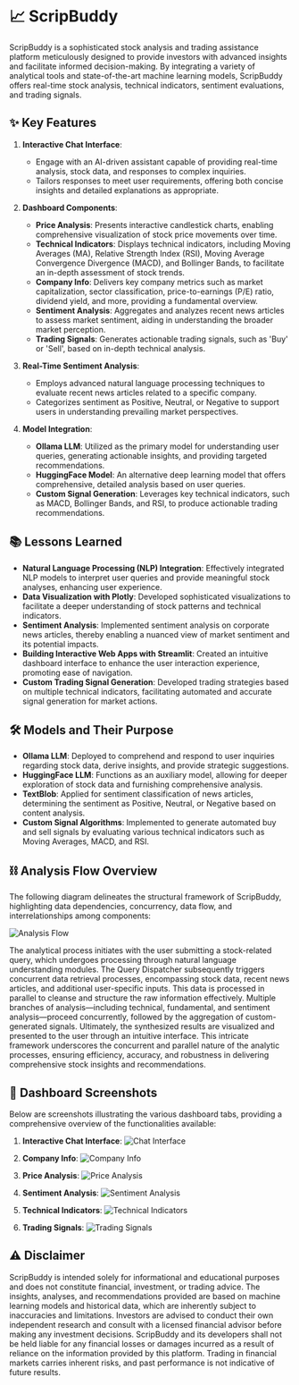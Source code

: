 # 📈 ScripBuddy

ScripBuddy is a sophisticated stock analysis and trading assistance platform meticulously designed to provide investors with advanced insights and facilitate informed decision-making. By integrating a variety of analytical tools and state-of-the-art machine learning models, ScripBuddy offers real-time stock analysis, technical indicators, sentiment evaluations, and trading signals.

## ✨ Key Features
1. **Interactive Chat Interface**:
   - Engage with an AI-driven assistant capable of providing real-time analysis, stock data, and responses to complex inquiries.
   - Tailors responses to meet user requirements, offering both concise insights and detailed explanations as appropriate.

2. **Dashboard Components**:
   - **Price Analysis**: Presents interactive candlestick charts, enabling comprehensive visualization of stock price movements over time.
   - **Technical Indicators**: Displays technical indicators, including Moving Averages (MA), Relative Strength Index (RSI), Moving Average Convergence Divergence (MACD), and Bollinger Bands, to facilitate an in-depth assessment of stock trends.
   - **Company Info**: Delivers key company metrics such as market capitalization, sector classification, price-to-earnings (P/E) ratio, dividend yield, and more, providing a fundamental overview.
   - **Sentiment Analysis**: Aggregates and analyzes recent news articles to assess market sentiment, aiding in understanding the broader market perception.
   - **Trading Signals**: Generates actionable trading signals, such as 'Buy' or 'Sell', based on in-depth technical analysis.

3. **Real-Time Sentiment Analysis**:
   - Employs advanced natural language processing techniques to evaluate recent news articles related to a specific company.
   - Categorizes sentiment as Positive, Neutral, or Negative to support users in understanding prevailing market perspectives.

4. **Model Integration**:
   - **Ollama LLM**: Utilized as the primary model for understanding user queries, generating actionable insights, and providing targeted recommendations.
   - **HuggingFace Model**: An alternative deep learning model that offers comprehensive, detailed analysis based on user queries.
   - **Custom Signal Generation**: Leverages key technical indicators, such as MACD, Bollinger Bands, and RSI, to produce actionable trading recommendations.

## 📚 Lessons Learned
- **Natural Language Processing (NLP) Integration**: Effectively integrated NLP models to interpret user queries and provide meaningful stock analyses, enhancing user experience.
- **Data Visualization with Plotly**: Developed sophisticated visualizations to facilitate a deeper understanding of stock patterns and technical indicators.
- **Sentiment Analysis**: Implemented sentiment analysis on corporate news articles, thereby enabling a nuanced view of market sentiment and its potential impacts.
- **Building Interactive Web Apps with Streamlit**: Created an intuitive dashboard interface to enhance the user interaction experience, promoting ease of navigation.
- **Custom Trading Signal Generation**: Developed trading strategies based on multiple technical indicators, facilitating automated and accurate signal generation for market actions.

## 🛠️ Models and Their Purpose
- **Ollama LLM**: Deployed to comprehend and respond to user inquiries regarding stock data, derive insights, and provide strategic suggestions.
- **HuggingFace LLM**: Functions as an auxiliary model, allowing for deeper exploration of stock data and furnishing comprehensive analysis.
- **TextBlob**: Applied for sentiment classification of news articles, determining the sentiment as Positive, Neutral, or Negative based on content analysis.
- **Custom Signal Algorithms**: Implemented to generate automated buy and sell signals by evaluating various technical indicators such as Moving Averages, MACD, and RSI.

## ⛓️ Analysis Flow Overview
The following diagram delineates the structural framework of ScripBuddy, highlighting data dependencies, concurrency, data flow, and interrelationships among components:

![Analysis Flow](./data/programflow.jpg)

The analytical process initiates with the user submitting a stock-related query, which undergoes processing through natural language understanding modules. The Query Dispatcher subsequently triggers concurrent data retrieval processes, encompassing stock data, recent news articles, and additional user-specific inputs. This data is processed in parallel to cleanse and structure the raw information effectively. Multiple branches of analysis—including technical, fundamental, and sentiment analysis—proceed concurrently, followed by the aggregation of custom-generated signals. Ultimately, the synthesized results are visualized and presented to the user through an intuitive interface. This intricate framework underscores the concurrent and parallel nature of the analytic processes, ensuring efficiency, accuracy, and robustness in delivering comprehensive stock insights and recommendations.

## 📸 Dashboard Screenshots
Below are screenshots illustrating the various dashboard tabs, providing a comprehensive overview of the functionalities available:

1. **Interactive Chat Interface**:
   ![Chat Interface](./data/Chat.png)

2. **Company Info**:
   ![Company Info](./data/CI.png)

3. **Price Analysis**:
   ![Price Analysis](./data/PA.png)

4. **Sentiment Analysis**:
   ![Sentiment Analysis](./data/SA.png)

5. **Technical Indicators**:
   ![Technical Indicators](./data/TI.png)

6. **Trading Signals**:
   ![Trading Signals](./data/TS.png)

## ⚠️ Disclaimer
ScripBuddy is intended solely for informational and educational purposes and does not constitute financial, investment, or trading advice. The insights, analyses, and recommendations provided are based on machine learning models and historical data, which are inherently subject to inaccuracies and limitations. Investors are advised to conduct their own independent research and consult with a licensed financial advisor before making any investment decisions. ScripBuddy and its developers shall not be held liable for any financial losses or damages incurred as a result of reliance on the information provided by this platform. Trading in financial markets carries inherent risks, and past performance is not indicative of future results.
